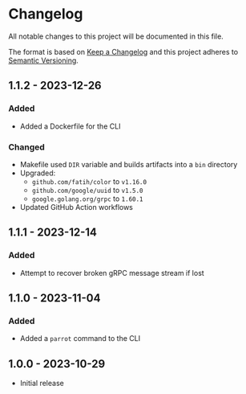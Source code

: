 # Changelog
All notable changes to this project will be documented in this file.

The format is based on [Keep a Changelog](http://keepachangelog.com/en/1.0.0/)
and this project adheres to [Semantic Versioning](http://semver.org/spec/v2.0.0.html).

## 1.1.2 - 2023-12-26

### Added

- Added a Dockerfile for the CLI

### Changed

- Makefile used `DIR` variable and builds artifacts into a `bin` directory
- Upgraded:
  - `github.com/fatih/color` to `v1.16.0`
  - `github.com/google/uuid` to `v1.5.0`
  - `google.golang.org/grpc` to `1.60.1`
- Updated GitHub Action workflows

## 1.1.1 - 2023-12-14

### Added

- Attempt to recover broken gRPC message stream if lost

## 1.1.0 - 2023-11-04

### Added

- Added a `parrot` command to the CLI

## 1.0.0 - 2023-10-29

- Initial release